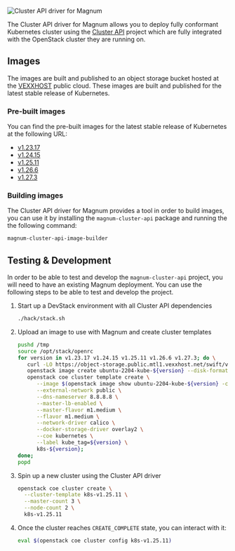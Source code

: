 ![Cluster API driver for Magnum](docs/static/logo.png?raw=true "Cluster API driver for Magnum")

The Cluster API driver for Magnum allows you to deploy fully conformant
Kubernetes cluster using the [Cluster API](https://cluster-api.sigs.k8s.io/)
project which are fully integrated with the OpenStack cluster they are running
on.

## Images

The images are built and published to an object storage bucket hosted at the
[VEXXHOST](https://vexxhost.com) public cloud.  These images are built and
published for the latest stable release of Kubernetes.

### Pre-built images

You can find the pre-built images for the latest stable release of Kubernetes
at the following URL:

* [v1.23.17](https://object-storage.public.mtl1.vexxhost.net/swift/v1/a91f106f55e64246babde7402c21b87a/magnum-capi/ubuntu-2204-kube-v1.23.17.qcow2)
* [v1.24.15](https://object-storage.public.mtl1.vexxhost.net/swift/v1/a91f106f55e64246babde7402c21b87a/magnum-capi/ubuntu-2204-kube-v1.24.15.qcow2)
* [v1.25.11](https://object-storage.public.mtl1.vexxhost.net/swift/v1/a91f106f55e64246babde7402c21b87a/magnum-capi/ubuntu-2204-kube-v1.25.11.qcow2)
* [v1.26.6](https://object-storage.public.mtl1.vexxhost.net/swift/v1/a91f106f55e64246babde7402c21b87a/magnum-capi/ubuntu-2204-kube-v1.26.6.qcow2)
* [v1.27.3](https://object-storage.public.mtl1.vexxhost.net/swift/v1/a91f106f55e64246babde7402c21b87a/magnum-capi/ubuntu-2204-kube-v1.27.3.qcow2)

### Building images

The Cluster API driver for Magnum provides a tool in order to build images, you
can use it by installing the `magnum-cluster-api` package and running the
the following command:

```bash
magnum-cluster-api-image-builder
```

## Testing & Development

In order to be able to test and develop the `magnum-cluster-api` project, you
will need to have an existing Magnum deployment.  You can use the following
steps to be able to test and develop the project.

1. Start up a DevStack environment with all Cluster API dependencies

   ```bash
   ./hack/stack.sh
   ```

1. Upload an image to use with Magnum and create cluster templates

   ```bash
   pushd /tmp
   source /opt/stack/openrc
   for version in v1.23.17 v1.24.15 v1.25.11 v1.26.6 v1.27.3; do \
      curl -LO https://object-storage.public.mtl1.vexxhost.net/swift/v1/a91f106f55e64246babde7402c21b87a/magnum-capi/ubuntu-2204-kube-${version}.qcow2; \
      openstack image create ubuntu-2204-kube-${version} --disk-format=qcow2 --container-format=bare --property os_distro=ubuntu --file=ubuntu-2204-kube-${version}.qcow2; \
      openstack coe cluster template create \
         --image $(openstack image show ubuntu-2204-kube-${version} -c id -f value) \
         --external-network public \
         --dns-nameserver 8.8.8.8 \
         --master-lb-enabled \
         --master-flavor m1.medium \
         --flavor m1.medium \
         --network-driver calico \
         --docker-storage-driver overlay2 \
         --coe kubernetes \
         --label kube_tag=${version} \
         k8s-${version};
   done;
   popd
   ```

1. Spin up a new cluster using the Cluster API driver

   ```bash
   openstack coe cluster create \
     --cluster-template k8s-v1.25.11 \
     --master-count 3 \
     --node-count 2 \
     k8s-v1.25.11
   ```

1. Once the cluster reaches `CREATE_COMPLETE` state, you can interact with it:

   ```bash
   eval $(openstack coe cluster config k8s-v1.25.11)
   ```
